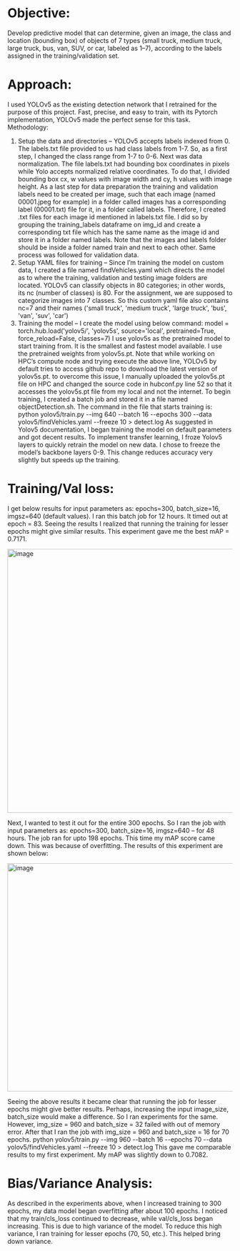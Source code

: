 # Objective:
Develop predictive model that can determine, given an image, the class and location (bounding box) of objects of 7 types (small truck, medium truck, large truck, bus, van, SUV, or car, labeled as 1–7), according to the labels assigned in the training/validation set.
# Approach:
I used YOLOv5 as the existing detection network that I retrained for the purpose of this project. Fast, precise, and easy to train, with its Pytorch implementation, YOLOv5 made the perfect sense for this task.
Methodology:
1. Setup the data and directories – YOLOv5 accepts labels indexed from 0. The labels.txt file provided to us had class labels from 1-7. So, as a first step, I changed the class range from 1-7 to 0-6. Next was data normalization. The file labels.txt had bounding box coordinates in pixels while Yolo accepts normalized relative coordinates. To do that, I divided bounding box cx, w values with image width and cy, h values with image height. As a last step for data preparation the training and validation labels need to be created per image, such that each image (named 00001.jpeg for example) in a folder called images has a corresponding label (00001.txt) file for it, in a folder called labels. Therefore, I created .txt files for each image id mentioned in labels.txt file. I did so by grouping the training_labels dataframe on img_id and create a corresponding txt file which has the same name as the image id and store it in a folder named labels. Note that the images and labels folder should be inside a folder named train and next to each other. Same process was followed for validation data.
2. Setup YAML files for training – Since I’m training the model on custom data, I created a file named findVehicles.yaml which directs the model as to where the training, validation and testing image folders are located. YOLOv5 can classify objects in 80 categories; in other words, its nc (number of classes) is 80. For the assignment, we are supposed to categorize images into 7 classes. So this custom yaml file also contains nc=7 and their names ('small truck', 'medium truck', 'large truck', 'bus', 'van', 'suv', 'car')
3. Training the model – I create the model using below command:
model = torch.hub.load('yolov5/', 'yolov5s', source='local', pretrained=True, force_reload=False, classes=7)
I use yolov5s as the pretrained model to start training from. It is the smallest and fastest model available. I use the pretrained weights from yolov5s.pt. Note that while working on HPC’s compute node and trying execute the above line, YOLOv5 by default tries to access github repo to download the latest version of yolov5s.pt. to overcome this issue, I manually uploaded the yolov5s.pt file on HPC and changed the source code in hubconf.py line 52 so that it accesses the yolov5s.pt file from my local and not the internet.
To begin training, I created a batch job and stored it in a file named objectDetection.sh. The command in the file that starts training is:
python yolov5/train.py --img 640 --batch 16 --epochs 300 --data yolov5/findVehicles.yaml --freeze 10 > detect.log
As suggested in Yolov5 documentation, I began training the model on default parameters and got decent results. To implement transfer learning, I froze Yolov5 layers to quickly retrain the model on new data. I chose to freeze the model’s backbone layers 0-9. This change reduces accuracy very slightly but speeds up the training.
# Training/Val loss:
I get below results for input parameters as: epochs=300, batch_size=16, imgsz=640 (default values). I ran this batch job for 12 hours. It timed out at epoch = 83. Seeing the results I realized that running the training for lesser epochs might give similar results. This experiment gave me the best mAP = 0.7171.

<img width="591" alt="image" src="https://user-images.githubusercontent.com/4620848/182724515-440ce15c-4fef-4b17-84d0-2da3cfbc8616.png">

Next, I wanted to test it out for the entire 300 epochs. So I ran the job with input parameters as: epochs=300, batch_size=16, imgsz=640 – for 48 hours. The job ran for upto 198 epochs. This time my mAP score came down. This was because of overfitting. The results of this experiment are shown below:

<img width="511" alt="image" src="https://user-images.githubusercontent.com/4620848/182724583-2cb3ff2c-a5fc-46f9-9fae-b6f6f75323f2.png">

Seeing the above results it became clear that running the job for lesser epochs might give better results. Perhaps, increasing the input image_size, batch_size would make a difference. So I ran experiments for the same. However, img_size = 960 and batch_size = 32 failed with out of memory error. After that I ran the job with img_size = 960 and batch_size = 16 for 70 epochs.
python yolov5/train.py --img 960 --batch 16 --epochs 70 --data yolov5/findVehicles.yaml --freeze 10 > detect.log This gave me comparable results to my first experiment. My mAP was slightly down to 0.7082.
# Bias/Variance Analysis:
As described in the experiments above, when I increased training to 300 epochs, my data model began overfitting after about 100 epochs. I noticed that my train/cls_loss continued to decrease, while val/cls_loss began increasing. This is due to high variance of the model. To reduce this high variance, I ran training for lesser epochs (70, 50, etc.). This helped bring down variance.
